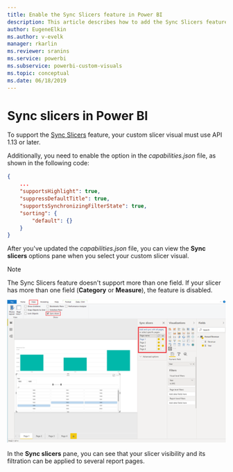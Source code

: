 ```yaml
---
title: Enable the Sync Slicers feature in Power BI
description: This article describes how to add the Sync Slicers feature for Power BI Visuals
author: EugeneElkin
ms.author: v-evelk
manager: rkarlin
ms.reviewer: sranins
ms.service: powerbi
ms.subservice: powerbi-custom-visuals
ms.topic: conceptual
ms.date: 06/18/2019
---
```


# Sync slicers in Power BI

To support the [Sync Slicers](https://docs.microsoft.com/power-bi/desktop-slicers) feature, your custom slicer visual must use API 1.13 or later.

Additionally, you need to enable the option in the *capabilities.json* file, as shown in the following code:

```json
{
    ...
    "supportsHighlight": true,
    "suppressDefaultTitle": true,
    "supportsSynchronizingFilterState": true,
    "sorting": {
        "default": {}
    }
}
```

After you've updated the *capabilities.json* file, you can view the **Sync slicers** options pane when you select your custom slicer visual.

> [!NOTE]
> The Sync Slicers feature doesn't support more than one field. If your slicer has more than one field (**Category** or **Measure**), the feature is disabled.

![The "Sync slicers" pane](./media/sync-slicers-panel.png)

In the **Sync slicers** pane, you can see that your slicer visibility and its filtration can be applied to several report pages.
